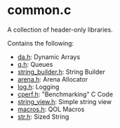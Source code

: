 # common.c

A collection of header-only libraries.

Contains the following:
- [da.h](./src/da.h): Dynamic Arrays
- [q.h](./src/q.h): Queues
- [string_builder.h](./src/string_builder.h): String Builder
- [arena.h](./src/arena.h): Arena Allocator
- [log.h](./src/log.h): Logging
- [cperf.h](./src/cperf.h): "Benchmarking" C Code
- [string_view.h](./src/string_view.h): Simple string view
- [macros.h](./src/macros.h): QOL Macros
- [str.h](./src/str.h): Sized String
